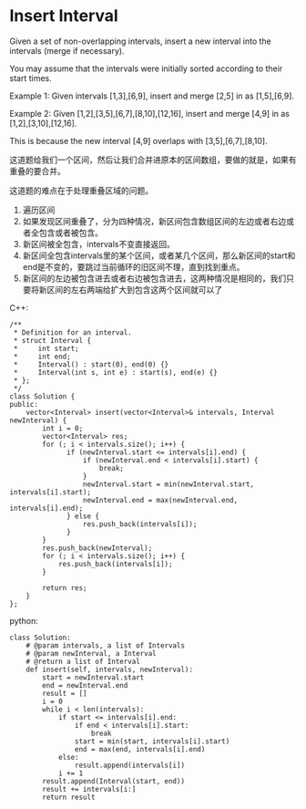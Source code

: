 Insert Interval
==============

Given a set of non-overlapping intervals, insert a new interval into the intervals (merge if necessary).

You may assume that the intervals were initially sorted according to their start times.

Example 1:
Given intervals [1,3],[6,9], insert and merge [2,5] in as [1,5],[6,9].

Example 2:
Given [1,2],[3,5],[6,7],[8,10],[12,16], insert and merge [4,9] in as [1,2],[3,10],[12,16].

This is because the new interval [4,9] overlaps with [3,5],[6,7],[8,10].

这道题给我们一个区间，然后让我们合并进原本的区间数组，要做的就是，如果有重叠的要合并。


这道题的难点在于处理重叠区域的问题。

1. 遍历区间
1. 如果发现区间重叠了，分为四种情况，新区间包含数组区间的左边或者右边或者全包含或者被包含。
1. 新区间被全包含，intervals不变直接返回。
1. 新区间全包含intervals里的某个区间，或者某几个区间，那么新区间的start和end是不变的，要跳过当前循环的旧区间不理，直到找到重点。
1. 新区间的左边被包含进去或者右边被包含进去，这两种情况是相同的，我们只要将新区间的左右两端给扩大到包含这两个区间就可以了

C++:
```
/**
 * Definition for an interval.
 * struct Interval {
 *     int start;
 *     int end;
 *     Interval() : start(0), end(0) {}
 *     Interval(int s, int e) : start(s), end(e) {}
 * };
 */
class Solution {
public:
    vector<Interval> insert(vector<Interval>& intervals, Interval newInterval) {
        int i = 0;
        vector<Interval> res;
        for (; i < intervals.size(); i++) {
              if (newInterval.start <= intervals[i].end) {
                  if (newInterval.end < intervals[i].start) {
                      break;
                  }
                  newInterval.start = min(newInterval.start, intervals[i].start);
                  newInterval.end = max(newInterval.end, intervals[i].end);
              } else {
                  res.push_back(intervals[i]);
              }
        }
        res.push_back(newInterval);
        for (; i < intervals.size(); i++) {
            res.push_back(intervals[i]);
        }

        return res;
    }
};
```

python:

```
class Solution:
    # @param intervals, a list of Intervals
    # @param newInterval, a Interval
    # @return a list of Interval
    def insert(self, intervals, newInterval):
        start = newInterval.start
        end = newInterval.end
        result = []
        i = 0
        while i < len(intervals):
            if start <= intervals[i].end:
                if end < intervals[i].start:
                    break
                start = min(start, intervals[i].start)
                end = max(end, intervals[i].end)
            else:
                result.append(intervals[i])
            i += 1
        result.append(Interval(start, end))
        result += intervals[i:]
        return result
```
